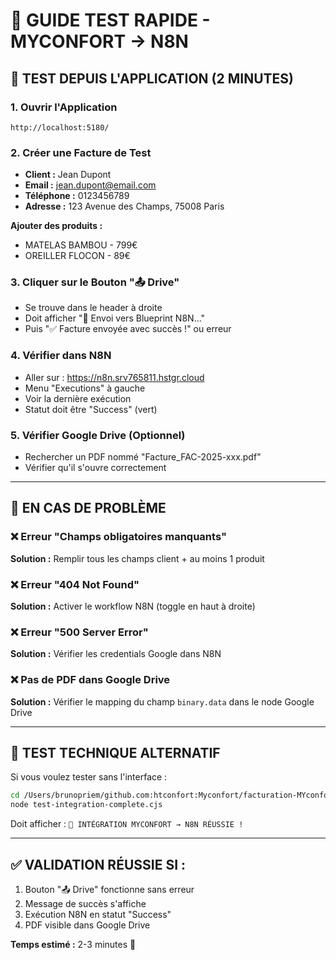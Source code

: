 # 🎯 GUIDE TEST RAPIDE - MYCONFORT → N8N

## 🚀 TEST DEPUIS L'APPLICATION (2 MINUTES)

### 1. Ouvrir l'Application
```
http://localhost:5180/
```

### 2. Créer une Facture de Test
- **Client :** Jean Dupont
- **Email :** jean.dupont@email.com  
- **Téléphone :** 0123456789
- **Adresse :** 123 Avenue des Champs, 75008 Paris

**Ajouter des produits :**
- MATELAS BAMBOU - 799€
- OREILLER FLOCON - 89€

### 3. Cliquer sur le Bouton "📤 Drive"
- Se trouve dans le header à droite
- Doit afficher "🎯 Envoi vers Blueprint N8N..."
- Puis "✅ Facture envoyée avec succès !" ou erreur

### 4. Vérifier dans N8N
- Aller sur : https://n8n.srv765811.hstgr.cloud
- Menu "Executions" à gauche
- Voir la dernière exécution
- Statut doit être "Success" (vert)

### 5. Vérifier Google Drive (Optionnel)
- Rechercher un PDF nommé "Facture_FAC-2025-xxx.pdf"
- Vérifier qu'il s'ouvre correctement

---

## 🔧 EN CAS DE PROBLÈME

### ❌ Erreur "Champs obligatoires manquants"
**Solution :** Remplir tous les champs client + au moins 1 produit

### ❌ Erreur "404 Not Found"  
**Solution :** Activer le workflow N8N (toggle en haut à droite)

### ❌ Erreur "500 Server Error"
**Solution :** Vérifier les credentials Google dans N8N

### ❌ Pas de PDF dans Google Drive
**Solution :** Vérifier le mapping du champ `binary.data` dans le node Google Drive

---

## 🧪 TEST TECHNIQUE ALTERNATIF

Si vous voulez tester sans l'interface :

```bash
cd /Users/brunopriem/github.com:htconfort:Myconfort/facturation-MYconfortdu-20-07-2025-1
node test-integration-complete.cjs
```

Doit afficher : `🎉 INTÉGRATION MYCONFORT → N8N RÉUSSIE !`

---

## ✅ VALIDATION RÉUSSIE SI :
1. Bouton "📤 Drive" fonctionne sans erreur
2. Message de succès s'affiche  
3. Exécution N8N en statut "Success"
4. PDF visible dans Google Drive

**Temps estimé :** 2-3 minutes 🚀
